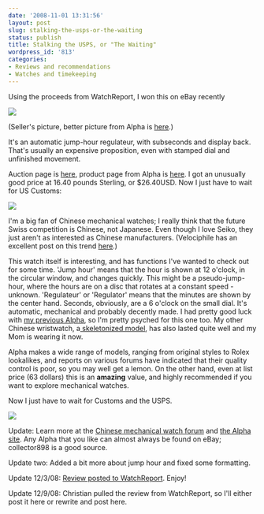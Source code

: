```yaml
---
date: '2008-11-01 13:31:56'
layout: post
slug: stalking-the-usps-or-the-waiting
status: publish
title: Stalking the USPS, or "The Waiting"
wordpress_id: '813'
categories:
- Reviews and recommendations
- Watches and timekeeping
---
```


Using the proceeds from WatchReport, I won this on eBay recently

[![](http://fnord.phfactor.net/wp-content/uploads/2008/11/394a_1.jpg)](http://fnord.phfactor.net/wp-content/uploads/2008/11/394a_1.jpg)

(Seller's picture, better picture from Alpha is [here](http://www.alpha-watch.com/photo/47681818.jpg).)

It's an automatic jump-hour regulateur, with subseconds and display back. That's usually an expensive proposition, even with stamped dial and unfinished movement.

Auction page is [here](http://cgi.ebay.com/ws/eBayISAPI.dll?ViewItem&item=200262995194), product page from Alpha is [here](http://www.alpha-watch.com/details.php?myid=541). I got an unusually good price at 16.40 pounds Sterling, or $26.40USD. Now I just have to wait for US Customs:

[![](http://fnord.phfactor.net/wp-content/uploads/2008/11/picture-10.png)](http://fnord.phfactor.net/wp-content/uploads/2008/11/picture-10.png)

I'm a big fan of Chinese mechanical watches; I really think that the future Swiss competition is Chinese, not Japanese. Even though I love Seiko, they just aren't as interested as Chinese manufacturers. (Velociphile has an excellent post on this trend [here](http://velociphilewatch.blogspot.com/2005/08/mass-market-tourbillon-new-quartz.html).)

This watch itself is interesting, and has functions I've wanted to check out for some time. 'Jump hour' means that the hour is shown at 12 o'clock, in the circular window, and changes quickly. This might be a pseudo-jump-hour, where the hours are on a disc that rotates at a constant speed - unknown. 'Regulateur' or 'Regulator' means that the minutes are shown by the center hand. Seconds, obviously, are a 6 o'clock on the small dial. It's automatic, mechanical and probably decently made. I had pretty good luck with [my previous Alpha](http://fnord.phfactor.net/2006/02/11/review-of-the-alpha-gmt/), so I'm pretty psyched for this one too. My other Chinese wristwatch, a[ skeletonized model](http://fnord.phfactor.net/2005/11/06/supercheap-skeletonized-automatic-watches/), has also lasted quite well and my Mom is wearing it now. 

Alpha makes a wide range of models, ranging from original styles to Rolex lookalikes, and reports on various forums have indicated that their quality control is poor, so you may well get a lemon. On the other hand, even at list price (63 dollars) this is an **amazing** value, and highly recommended if you want to explore mechanical watches.

Now I just have to wait for Customs and the USPS.

[![](http://fnord.phfactor.net/wp-content/uploads/2008/11/3fb8_1.jpg)](http://fnord.phfactor.net/wp-content/uploads/2008/11/3fb8_1.jpg)

Update: Learn more at the [Chinese mechanical watch forum](http://forums.watchuseek.com/forumdisplay.php?f=72) and [the Alpha site](http://www.alpha-watch.com). Any Alpha that you like can almost always be found on eBay; collector898 is a good source.

Update two: Added a bit more about jump hour and fixed some formatting.

Update 12/3/08: [Review posted to WatchReport](http://www.watchreport.com/2008/12/review-of-the-alpha-jump-hour-549sg2709.html). Enjoy!

Update 12/9/08: Christian pulled the review from WatchReport, so I'll either post it here or rewrite and post here. 
